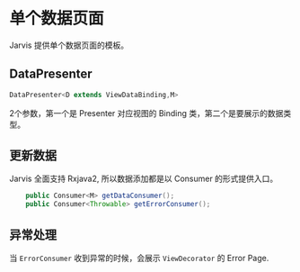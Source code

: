 # 单个数据页面
Jarvis 提供单个数据页面的模板。

## DataPresenter
```java
DataPresenter<D extends ViewDataBinding,M>
```
2个参数，第一个是 Presenter 对应视图的 Binding 类，第二个是要展示的数据类型。

## 更新数据
Jarvis 全面支持 Rxjava2, 所以数据添加都是以 Consumer 的形式提供入口。
```java
    public Consumer<M> getDataConsumer();
    public Consumer<Throwable> getErrorConsumer();
```

## 异常处理
当 `ErrorConsumer` 收到异常的时候，会展示 `ViewDecorator` 的 Error Page.
